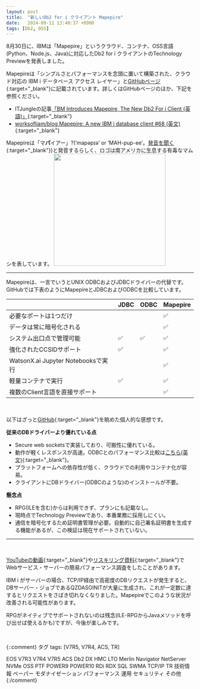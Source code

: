 ```yaml
---
layout: post
title:  "新しいDb2 for i クライアント Mapepire"
date:   2024-09-11 13:48:37 +0900
tags: [Db2, OSS]
---
```

8月30日に、IBMは「Mapepire」というクラウド、コンテナ、OSS言語(Python、Node.js、Java)に対応したDb2 for i クライアントのTechnology Previewを発表しました。

Mapepireは「シンプルさとパフォーマンスを念頭に置いて構築された、クラウド対応の IBM i データベース アクセス レイヤー」と[GitHubページ](https://mapepire-ibmi.github.io/){:target="_blank"}に記載されています。詳しくはGitHubページのほか、下記を参照ください。

- ITJungleの記事[「BM Introduces Mapepire, The New Db2 For i Client (英語)」](https://www.itjungle.com/2024/09/09/ibm-introduces-mapepire-the-new-db2-for-i-client/){:target="_blank"}
- [worksofliam/blog Mapepire: A new IBM i database client #68 (英文)](https://github.com/worksofliam/blog/issues/68){:target="_blank"}

Mapepireは「マ**パ**イアー」?(‘mapəpɪə’ or ‘MAH-pup-ee’。[発音を聞く](https://www.youtube.com/watch?v=qIdnIyAFT8A){:target="_blank"})と発音するらしく、ロゴは南アメリカに生息する有毒なマムシを表しています。
<img src="/GuriPages/image/2024-09-11_mapepire.png" width="300" />
<hr>
Mapepireは、一言でいうとUNIX ODBCおよびJDBCドライバーの代替です。GitHubでは下表のようにMapepireとJDBCおよびODBCを比較しています。

|                    |JDBC|ODBC|Mapepire|
|-------------------|--|--|--|
|必要なポートは1つだけ|  |  |✅|
|データは常に暗号化される|  |  |✅|
|システム出口点で管理可能|✅|✅|✅|
|強化されたCCSIDサポート|✅|	 |✅|
|WatsonX.ai Jupyter Notebooksで実行|   |  |✅|
|軽量コンテナで実行|✅|  |✅|
|複数のClient言語を直接サポート|  |   |✅|

<br>

以下はざっと[GitHub](https://mapepire-ibmi.github.io/){:target="_blank"}を眺めた個人的な感想です。

**従来のDBドライバーより優れている点**

- Secure web socketsで実装しており、可搬性に優れている。
- 動作が軽くレスポンスが高速。ODBCとのパフォーマンス比較は[こちら(英文)](https://github.com/worksofliam/blog/issues/69){:target="_blank"}。
- プラットフォームへの依存性が低く、クラウドでの利用やコンテナ化が容易。
- クライアントにDBドライバー(ODBCのような)のインストールが不要。

**懸念点**

- RPG(ILEを含む)からは利用できず、プランにも記載なし。
- 現時点でTechnology Previewであり、本番業務に採用しにくい。
- 通信を暗号化するため証明書管理が必要。自動的に自己署名証明書を生成する機能があるが、この検証は現在サポートされていない。

<hr>
<br>

[YouTubeの動画](https://youtu.be/RUOfH6U5tRk?t=1079){:target="_blank"}や[リスキリング資料](https://guricat.github.io/Web-Service-on-IBM-i/#/2_Web%E3%82%B5%E3%83%BC%E3%83%93%E3%82%B9%E6%A6%82%E8%A6%81?id=%e5%8f%82%e8%80%83-web%e3%82%b5%e3%83%bc%e3%83%93%e3%82%b9%e3%83%bb%e3%82%b5%e3%83%bc%e3%83%90%e3%83%bc%e3%81%ae%e3%83%91%e3%83%95%e3%82%a9%e3%83%bc%e3%83%9e%e3%83%b3%e3%82%b9){:target="_blank"}でWebサービス・サーバーの簡易パフォーマンス調査をしたことがあります。

IBM i がサーバーの場合、TCP/IP経由で高密度のDBリクエストが発生すると、DBサーバー・ジョブであるQZDASOINITが大量に生成され、これが一定数に達するとリクエストをさばき切れなくなりました。Mapepireでこのような状況が改善される可能性があります。

RPGがネイティブでサポートされないのは残念(ILE-RPGからJavaメソッドを呼び出せば使えるかも)ですが、今後が楽しみです。


<br>

{::comment}
タグ
tags: [V7R5, V7R4, ACS, TR]

EOS
V7R3
V7R4
V7R5
ACS
Db2
DX
HMC
LTO
Merlin
Navigator
NetServer
NVMe
OSS
PTF
POWER9
POWER10
RDi
RDX
SQL
SWMA
TCP/IP
TR
技術情報
ペーパー
モダナイゼーション
パフォーマンス
運用
セキュリティ
その他
{:/comment}
